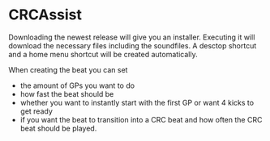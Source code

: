 # CRCAssist
Downloading the newest release will give you an installer. Executing it will download the necessary files including the soundfiles. A desctop shortcut and a home menu shortcut will be created automatically.

When creating the beat you can set
- the amount of GPs you want to do
- how fast the beat should be
- whether you want to instantly start with the first GP or want 4 kicks to get ready
- if you want the beat to transition into a CRC beat and how often the CRC beat should be played.
